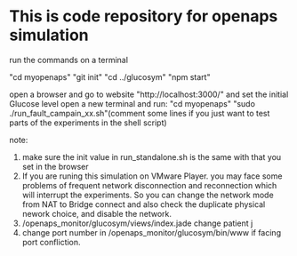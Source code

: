 # This is code repository for openaps simulation

run the commands on a terminal

"cd myopenaps"
"git init"
"cd ../glucosym"
"npm start"


open a browser and go to website "http://localhost:3000/" and set the initial Glucose level
open a new terminal and run:
"cd myopenaps"
"sudo ./run_fault_campain_xx.sh"(comment some lines if you just want to test parts of the experiments in the shell script)

note: 
1. make sure the init value in run_standalone.sh is the same with that you set in the browser
2. If you are runing this simulation on VMware Player. you may face some problems of frequent network disconnection and reconnection which will interrupt the experiments. So you can change the network mode from NAT to Bridge connect and also check the duplicate physical nework choice, and disable the network.
3. /openaps_monitor/glucosym/views/index.jade change patient j
4. change port number in /openaps_monitor/glucosym/bin/www if facing port confliction.